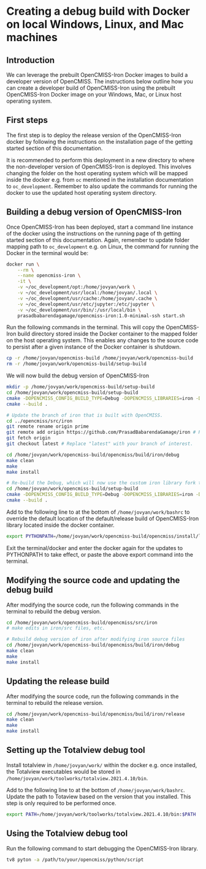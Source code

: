 # Creating a debug build with Docker on local Windows, Linux, and Mac machines

## Introduction
We can leverage the prebuilt OpenCMISS-Iron Docker images to build a developer version of OpenCMISS.  The instructions below outline how you can create a developer build of OpenCMISS-Iron using the prebuilt OpenCMISS-Iron Docker image on your Windows, Mac, or Linux host operating system. 

## First steps
The first step is to deploy the release version of the OpenCMISS-Iron docker by following the instructions on the installation page of the getting started section of this documentation.

It is recommended to perform this deployment in a new directory to where the non-developer version of OpenCMISS-Iron is deployed. This involves changing the folder on the host operating system which will be mapped inside the docker e.g. from `oc` mentioned in the installation documentation to `oc_development`. Remember to also update the commands for running the docker to use the updated host operating system directory.

## Building a debug version of OpenCMISS-Iron
Once OpenCMISS-Iron has been deployed, start a command line instance of the docker using the instructions on the running page of th getting started section of this documentation.  Again, remember to update folder mapping path to `oc_development` e.g. on Linux, the command for running the Docker in the terminal would be:
```bash
docker run \
    --rm \
    --name opencmiss-iron \
    -it \
    -v ~/oc_development/opt:/home/jovyan/work \
    -v ~/oc_development/usr/local:/home/jovyan/.local \
    -v ~/oc_development/usr/cache:/home/jovyan/.cache \
    -v ~/oc_development/usr/etc/jupyter:/etc/jupyter \
    -v ~/oc_development/usr/bin/:/usr/local/bin \
    prasadbabarendagamage/opencmiss-iron:1.0-minimal-ssh start.sh
```
Run the following commands in the terminal. This will copy the OpenCMISS-Iron build directory stored inside the Docker container to the mapped folder on the host operating system. This enables any changes to the source code to persist after a given instance of the Docker container is shutdown.

```bash
cp -r /home/jovyan/opencmiss-build /home/jovyan/work/opencmiss-build
rm -r /home/jovyan/work/opencmiss-build/setup-build
```

We will now build the debug version of OpenCMISS-Iron

```bash
mkdir -p /home/jovyan/work/opencmiss-build/setup-build
cd /home/jovyan/work/opencmiss-build/setup-build
cmake -DOPENCMISS_CONFIG_BUILD_TYPE=Debug -DOPENCMISS_LIBRARIES=iron -DOPENCMISS_PYTHON_EXECUTABLE=/opt/conda/bin/python -DOPENCMISS_ROOT=../opencmiss ../setup
cmake --build .

# Update the branch of iron that is built with OpenCMISS.
cd ../opencmiss/src/iron
git remote rename origin prime
git remote add origin https://github.com/PrasadBabarendaGamage/iron # Replace "PrasadBabarendaGamage" with the github account where your iron fork is located. Need to check that your version of iron is up-to-date with the version of OpenCMISS in the developer branch of the prime https://github.com/OpenCMISS/iron repo.
git fetch origin
git checkout latest # Replace "latest" with your branch of interest.

cd /home/jovyan/work/opencmiss-build/opencmiss/build/iron/debug
make clean
make
make install

# Re-build the Debug, which will now use the custom iron library fork that was specified above)
cd /home/jovyan/work/opencmiss-build/setup-build
cmake -DOPENCMISS_CONFIG_BUILD_TYPE=Debug -DOPENCMISS_LIBRARIES=iron -DOPENCMISS_PYTHON_EXECUTABLE=/opt/conda/bin/python -DOPENCMISS_ROOT=../opencmiss ../setup
cmake --build .
```

Add to the following line to at the bottom of `/home/jovyan/work/bashrc` to override the default location of the default/release build of OpenCMISS-Iron library located inside the docker container.
```bash
export PYTHONPATH=/home/jovyan/work/opencmiss-build/opencmiss/install/lib/python3.8/opencmiss.iron:$PYTHONPATH
```
Exit the terminal/docker and enter the docker again for the updates to PYTHONPATH to take effect, or paste the above export command into the terminal.

## Modifying the source code and updating the debug build
After modifying the source code, run the following commands in the terminal to rebuild the debug version.
```bash
cd /home/jovyan/work/opencmiss-build/opencmiss/src/iron
# make edits in iron/src files, etc.

# Rebuild debug version of iron after modifying iron source files
cd /home/jovyan/work/opencmiss-build/opencmiss/build/iron/debug
make clean
make
make install
```

## Updating the release build
After modifying the source code, run the following commands in the terminal to rebuild the release version.
```bash
cd /home/jovyan/work/opencmiss-build/opencmiss/build/iron/release
make clean
make
make install
```

## Setting up the Totalview debug tool
Install totalview in `/home/jovyan/work/` within the docker e.g. once installed, the Totalview executables would be stored in `/home/jovyan/work/toolworks/totalview.2021.4.10/bin`.

Add to the following line to at the bottom of `/home/jovyan/work/bashrc`. Update the path to Totaview based on the version that you installed. This step is only required to be performed once.
```bash
export PATH=/home/jovyan/work/toolworks/totalview.2021.4.10/bin:$PATH
```

## Using the Totalview debug tool
Run the following command to start debugging the OpenCMISS-Iron library.
```bash
tv8 pyton -a /path/to/your/opencmiss/python/script
```